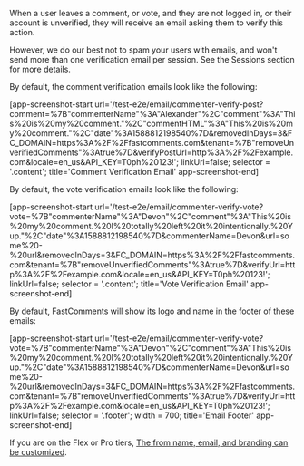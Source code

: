 When a user leaves a comment, or vote, and they are not logged in, or their account is
unverified, they will receive an email asking them to verify this action.

However, we do our best not to spam your users with emails, and won't send more than one
verification email per session. See the Sessions section for more details.

By default, the comment verification emails look like the following:

[app-screenshot-start url='/test-e2e/email/commenter-verify-post?comment=%7B"commenterName"%3A"Alexander"%2C"comment"%3A"This%20is%20my%20comment."%2C"commentHTML"%3A"This%20is%20my%20comment."%2C"date"%3A1588812198540%7D&removedInDays=3&FC_DOMAIN=https%3A%2F%2Ffastcomments.com&tenant=%7B"removeUnverifiedComments"%3Atrue%7D&verifyPostUrl=http%3A%2F%2Fexample.com&locale=en_us&API_KEY=T0ph%20123!'; linkUrl=false; selector = '.content'; title='Comment Verification Email' app-screenshot-end]

By default, the vote verification emails look like the following:

[app-screenshot-start url='/test-e2e/email/commenter-verify-vote?vote=%7B"commenterName"%3A"Devon"%2C"comment"%3A"This%20is%20my%20comment.%20I%20totally%20left%20it%20intentionally.%20Yup."%2C"date"%3A1588812198540%7D&commenterName=Devon&url=some%20-%20url&removedInDays=3&FC_DOMAIN=https%3A%2F%2Ffastcomments.com&tenant=%7B"removeUnverifiedComments"%3Atrue%7D&verifyUrl=http%3A%2F%2Fexample.com&locale=en_us&API_KEY=T0ph%20123!'; linkUrl=false; selector = '.content'; title='Vote Verification Email' app-screenshot-end]

By default, FastComments will show its logo and name in the footer of these emails:

[app-screenshot-start url='/test-e2e/email/commenter-verify-vote?vote=%7B"commenterName"%3A"Devon"%2C"comment"%3A"This%20is%20my%20comment.%20I%20totally%20left%20it%20intentionally.%20Yup."%2C"date"%3A1588812198540%7D&commenterName=Devon&url=some%20-%20url&removedInDays=3&FC_DOMAIN=https%3A%2F%2Ffastcomments.com&tenant=%7B"removeUnverifiedComments"%3Atrue%7D&verifyUrl=http%3A%2F%2Fexample.com&locale=en_us&API_KEY=T0ph%20123!'; linkUrl=false; selector = '.footer'; width = 700; title='Email Footer' app-screenshot-end]

If you are on the Flex or Pro tiers, [The from name, email, and branding can be customized](/guide-multiple-sites.html#from-name-email-logo).

